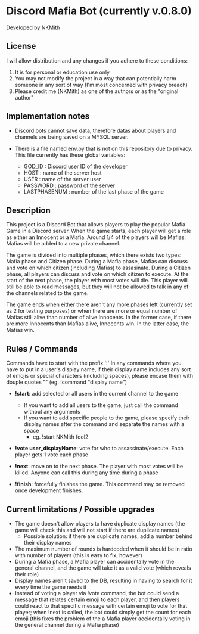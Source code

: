 # Discord Mafia Bot (currently v.0.8.0)
Developed by NKMith


## License
I will allow distribution and any changes if you adhere to these conditions:
1. It is for personal or education use only
2. You may not modify the project in a way that can potentially harm someone in any sort of way (I'm most concerned with privacy breach)
3. Please credit me (NKMith) as one of the authors or as the "original author"

## Implementation notes
- Discord bots cannot save data, therefore datas about players and channels are being saved on a MYSQL server.

- There is a file named env.py that is not on this repository due to privacy. This file currently has these global variables:
    - GOD_ID : Discord user ID of the developer
    - HOST :  name of the server host
    - USER : name of the server user
    - PASSWORD : password of the server
    - LASTPHASENUM : number of the last phase of the game


## Description
This project is a Discord Bot that allows players to play the popular Mafia Game in a Discord server. When the game starts, each player will get a role as either an Innocent or a Mafia. Around 1/4 of the players will be Mafias. Mafias will be added to a new private channel.

The game is divided into multiple phases, which there exists two types: Mafia phase and Citizen phase. During a Mafia phase, Mafias can discuss and vote on which citizen (including Mafias) to assasinate. During a Citizen phase, all players can discuss and vote on which citizen to execute. At the start of the next phase, the player with most votes will die. This player will still be able to read messages, but they will not be allowed to talk in any of the channels related to the game.

The game ends when either there aren't any more phases left (currently set as 2 for testing purposes) or when there are more or equal number of Mafias still alive than number of alive Innocents. In the former case, if there are more Innocents than Mafias alive, Innocents win. In the latter case, the Mafias win. 


## Rules / Commands
Commands have to start with the prefix '!'
In any commands where you have to put in a user's display name, if their display name includes any sort of emojis or special characters (including spaces), please encase them with douple quotes "" (eg. !command "display name")

- **!start**: add selected or all users in the current channel to the game
    - If you want to add all users to the game, just call the command without any arguments
    - If you want to add specific people to the game, please specify their display names after the command and separate the names with a space 
        - eg. !start NKMith fool2

- **!vote user_displayName**: vote for who to assassinate/execute. Each player gets 1 vote each phase

- **!next**: move on to the next phase. The player with most votes will be killed. Anyone can call this during any time during a phase

- **!finish**: forcefully finishes the game. This command may be removed once development finishes.
    

## Current limitations / Possible upgrades
- The game doesn't allow players to have duplicate display names (the game will check this and will not start if there are duplicate names)
    - Possible solution: if there are duplicate names, add a number behind their display names
- The maximum number of rounds is hardcoded when it should be in ratio with number of players (this is easy to fix, however)
- During a Mafia phase, a Mafia player can accidentally vote in the general channel, and the game will take it as a valid vote (which reveals their role)
- Display names aren't saved to the DB, resulting in having to search for it every time the game needs it
- Instead of voting a player via !vote command, the bot could send a message that relates certain emoji to each player, and then players could react to that specific message with certain emoji to vote for that player; when !next is called, the bot could simply get the count for each emoji (this fixes the problem of the a Mafia player accidentally voting in the general channel during a Mafia phase)

